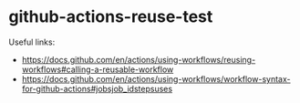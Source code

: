 # github-actions-reuse-test

Useful links:
* https://docs.github.com/en/actions/using-workflows/reusing-workflows#calling-a-reusable-workflow
* https://docs.github.com/en/actions/using-workflows/workflow-syntax-for-github-actions#jobsjob_idstepsuses